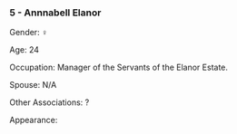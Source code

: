 ### 5 - Annnabell Elanor 

Gender: ♀

Age: 24 

Occupation: Manager of the Servants of the Elanor Estate. 

Spouse: N/A 

Other Associations: ? 

Appearance:

  
